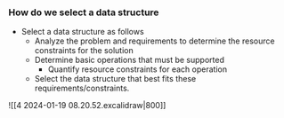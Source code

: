 ### How do we select a data structure
- Select a data structure as follows
	- Analyze the problem and requirements to determine the resource constraints for the solution
	- Determine basic operations that must be supported
		- Quantify resource constraints for each operation
	- Select the data structure that best fits these requirements/constraints.

![[4 2024-01-19 08.20.52.excalidraw|800]]

